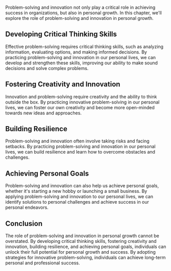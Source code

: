 
Problem-solving and innovation not only play a critical role in achieving success in organizations, but also in personal growth. In this chapter, we'll explore the role of problem-solving and innovation in personal growth.

Developing Critical Thinking Skills
-----------------------------------

Effective problem-solving requires critical thinking skills, such as analyzing information, evaluating options, and making informed decisions. By practicing problem-solving and innovation in our personal lives, we can develop and strengthen these skills, improving our ability to make sound decisions and solve complex problems.

Fostering Creativity and Innovation
-----------------------------------

Innovation and problem-solving require creativity and the ability to think outside the box. By practicing innovative problem-solving in our personal lives, we can foster our own creativity and become more open-minded towards new ideas and approaches.

Building Resilience
-------------------

Problem-solving and innovation often involve taking risks and facing setbacks. By practicing problem-solving and innovation in our personal lives, we can build resilience and learn how to overcome obstacles and challenges.

Achieving Personal Goals
------------------------

Problem-solving and innovation can also help us achieve personal goals, whether it's starting a new hobby or launching a small business. By applying problem-solving and innovation to our personal lives, we can identify solutions to personal challenges and achieve success in our personal endeavors.

Conclusion
----------

The role of problem-solving and innovation in personal growth cannot be overstated. By developing critical thinking skills, fostering creativity and innovation, building resilience, and achieving personal goals, individuals can unlock their full potential for personal growth and success. By adopting strategies for innovative problem-solving, individuals can achieve long-term personal and professional success.

